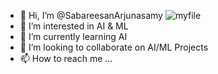 - 👋 Hi, I’m @SabareesanArjunasamy ![myfile](https://64.media.tumblr.com/745b013c4e01ff42d3b31beb9decf0d4/fc4c75bae918e7f1-de/s540x810/4a2b348723a3939ed00ff48dbb802bd775b65872.gif)
- 👀 I’m interested in AI & ML
- 🌱 I’m currently learning AI
- 💞️ I’m looking to collaborate on AI/ML Projects
- 📫 How to reach me ...

<!---
SabareesanArjunasamy/SabareesanArjunasamy is a ✨ special ✨ repository because its `README.md` (this file) appears on your GitHub profile.
You can click the Preview link to take a look at your changes.
--->

